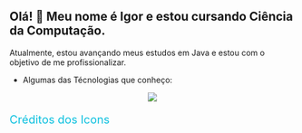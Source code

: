 ## Olá! 👋 Meu nome é Igor e estou cursando Ciência da Computação.

Atualmente, estou avançando meus estudos em Java e estou com o objetivo de me profissionalizar.

- Algumas das Técnologias que conheço:
<p style="text-align: center;">
    <img src="https://skillicons.dev/icons?i=html,css,js,java,maven,mysql">
</p>
<a style="color: #0CC0DF; text-decoration: none;" href="https://skillicons.dev">
    <p style=" font-size: 20px;">Créditos dos Icons</p>
</a>
